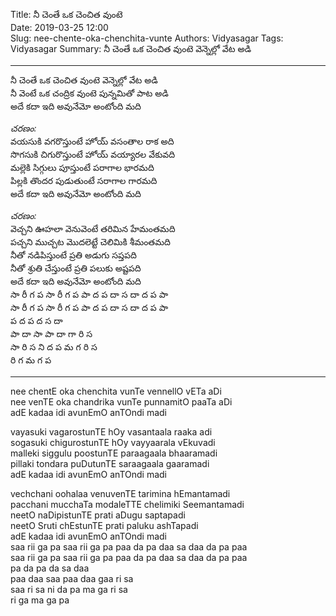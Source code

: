 ﻿Title: నీ చెంతే ఒక చెంచిత వుంటె  
Date: 2019-03-25 12:00      
Slug: nee-chente-oka-chenchita-vunte
Authors: Vidyasagar
Tags: Vidyasagar
Summary: నీ చెంతే ఒక చెంచిత వుంటె వెన్నెల్లో వేట అడి  

-----

నీ చెంతే ఒక చెంచిత వుంటె వెన్నెల్లో వేట అడి  
నీ వెంటే ఒక చంద్రిక వుంటె పున్నమితో పాట అడి  
అదే కదా ఇది అవునేమో అంటోంది మది   

_చరణం:_  
వయసుకి వగరొస్తుంటే హోయ్ వసంతాల రాక అది  
సొగసుకి చిగురొస్తుంటే హోయ్ వయ్యారల వేకువది  
మల్లెకి సిగ్గులు పూస్తుంటే పరాగాల భారమది  
పిల్లకి తొందర పుడుతుంటే సరాగాల గారమది  
అదే కదా ఇది అవునేమో అంటోంది మది  

_చరణం:_    
వెచ్చని ఊహలా వెనువెంటే తరిమిన హేమంతమది  
పచ్చని ముచ్చట మొదలెట్టే చెలిమికి శీమంతమది   
నీతో నడిపిస్తుంటే ప్రతి అడుగు సప్తపది  
నీతో శ్రుతి చేస్తుంటే ప్రతి పలుకు అష్టపది  
అదే కదా ఇది అవునేమో అంటోంది మది  
సా రీ గ ప సా రీ గ ప పా ద ప దా స దా ద ప పా  
సా రీ గ ప సా రీ గ ప పా ద ప దా స దా ద ప పా  
ప ద ప ద స దా  
పా దా సా పా దా గా రి స  
సా రి స ని ద ప మ గ రి స  
రి గ మ గ ప   

-----

nee chentE oka chenchita vunTe vennellO vETa aDi  
nee venTE oka chandrika vunTe punnamitO paaTa aDi  
adE kadaa idi avunEmO anTOndi madi     

vayasuki vagarostunTE hOy vasantaala raaka adi  
sogasuki chigurostunTE hOy vayyaarala vEkuvadi  
malleki siggulu poostunTE paraagaala bhaaramadi  
pillaki tondara puDutunTE saraagaala gaaramadi  
adE kadaa idi avunEmO anTOndi madi  

vechchani oohalaa venuvenTE tarimina hEmantamadi  
pacchani mucchaTa modaleTTE chelimiki Seemantamadi   
neetO naDipistunTE prati aDugu saptapadi  
neetO Sruti chEstunTE prati paluku ashTapadi  
adE kadaa idi avunEmO anTOndi madi  
saa rii ga pa saa rii ga pa paa da pa daa sa daa da pa paa  
saa rii ga pa saa rii ga pa paa da pa daa sa daa da pa paa  
pa da pa da sa daa  
paa daa saa paa daa gaa ri sa  
saa ri sa ni da pa ma ga ri sa  
ri ga ma ga pa   
